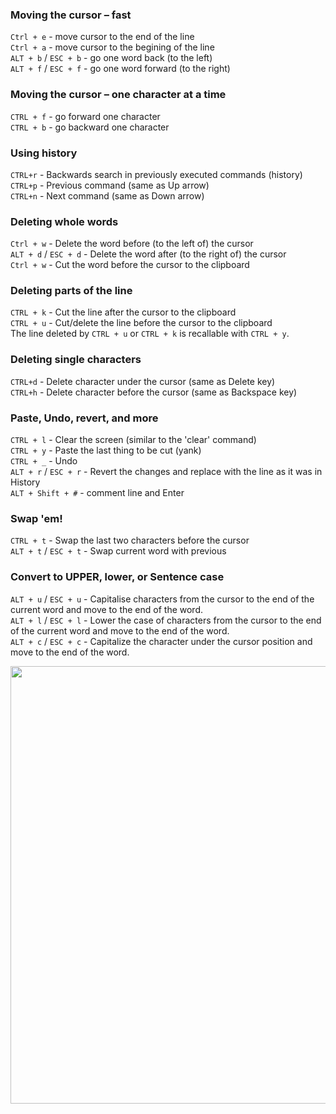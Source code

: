### Moving the cursor – fast
`Ctrl + e` - move cursor to the end of the line \
`Ctrl + a` - move cursor to the begining of the line \
`ALT + b` / `ESC + b` -  go one word back (to the left) \
`ALT + f` / `ESC + f` - go one word forward (to the right)

### Moving the cursor – one character at a time
`CTRL + f` - go forward one character \
`CTRL + b` - go backward one character

### Using history
`CTRL+r` - Backwards search in previously executed commands (history) \
`CTRL+p` - Previous command (same as Up arrow) \
`CTRL+n` - Next command (same as Down arrow)

### Deleting whole words
`Ctrl + w` - Delete the word before (to the left of) the cursor \
`ALT + d` / `ESC + d` - Delete the word after (to the right of) the cursor \
`Ctrl + w` - Cut the word before the cursor to the clipboard

### Deleting parts of the line
`CTRL + k` - Cut the line after the cursor to the clipboard \
`CTRL + u` - Cut/delete the line before the cursor to the clipboard \
The line deleted by `CTRL + u` or `CTRL + k` is recallable with `CTRL + y`.

### Deleting single characters
`CTRL+d` - Delete character under the cursor (same as Delete key) \
`CTRL+h` - Delete character before the cursor (same as Backspace key)

### Paste, Undo, revert, and more
`CTRL + l` - Clear the screen (similar to the 'clear' command) \
`CTRL + y` - Paste the last thing to be cut (yank) \
`CTRL + _` - Undo \
`ALT + r` / `ESC + r` - Revert the changes and replace with the line as it was in History \
`ALT + Shift + #` - comment line and Enter

### Swap 'em!
`CTRL + t` - Swap the last two characters before the cursor \
`ALT + t` / `ESC + t` - Swap current word with previous

### Convert to UPPER, lower, or Sentence case
`ALT + u` / `ESC + u` - Capitalise characters from the cursor to the end of the current word and move to the end of the word. \
`ALT + l` / `ESC + l` - Lower the case of characters from the cursor to the end of the current word and move to the end of the word. \
`ALT + c` / `ESC + c` - Capitalize the character under the cursor position and move to the end of the word.

<img src="https://mehmandarov.com/assets/images/posts-images/2018-12-30-bash_navigation.png" height="700" />

